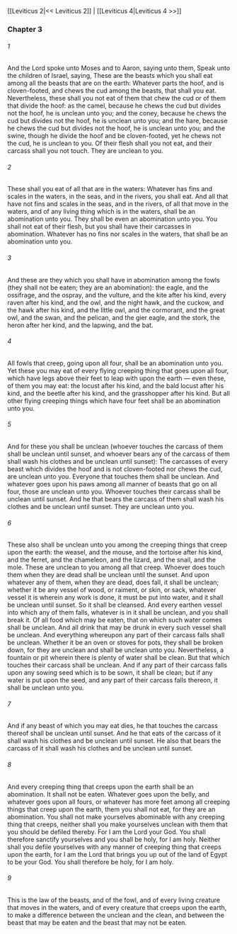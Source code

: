 [[Leviticus 2|<< Leviticus 2]]  |  [[Leviticus 4|Leviticus 4 >>]]

### Chapter 3
###### 1
And the Lord spoke unto Moses and to Aaron, saying unto them, Speak unto the children of Israel, saying, These are the beasts which you shall eat among all the beasts that are on the earth: Whatever parts the hoof, and is cloven-footed, and chews the cud among the beasts, that shall you eat. Nevertheless, these shall you not eat of them that chew the cud or of them that divide the hoof: as the camel, because he chews the cud but divides not the hoof, he is unclean unto you; and the coney, because he chews the cud but divides not the hoof, he is unclean unto you; and the hare, because he chews the cud but divides not the hoof, he is unclean unto you; and the swine, though he divide the hoof and be cloven-footed, yet he chews not the cud, he is unclean to you. Of their flesh shall you not eat, and their carcass shall you not touch. They are unclean to you.

###### 2
These shall you eat of all that are in the waters: Whatever has fins and scales in the waters, in the seas, and in the rivers, you shall eat. And all that have not fins and scales in the seas, and in the rivers, of all that move in the waters, and of any living thing which is in the waters, shall be an abomination unto you. They shall be even an abomination unto you. You shall not eat of their flesh, but you shall have their carcasses in abomination. Whatever has no fins nor scales in the waters, that shall be an abomination unto you.

###### 3
And these are they which you shall have in abomination among the fowls (they shall not be eaten; they are an abomination): the eagle, and the ossifrage, and the ospray, and the vulture, and the kite after his kind, every raven after his kind, and the owl, and the night hawk, and the cuckow, and the hawk after his kind, and the little owl, and the cormorant, and the great owl, and the swan, and the pelican, and the gier eagle, and the stork, the heron after her kind, and the lapwing, and the bat.

###### 4
All fowls that creep, going upon all four, shall be an abomination unto you. Yet these you may eat of every flying creeping thing that goes upon all four, which have legs above their feet to leap with upon the earth — even these, of them you may eat: the locust after his kind, and the bald locust after his kind, and the beetle after his kind, and the grasshopper after his kind. But all other flying creeping things which have four feet shall be an abomination unto you.

###### 5
And for these you shall be unclean (whoever touches the carcass of them shall be unclean until sunset, and whoever bears any of the carcass of them shall wash his clothes and be unclean until sunset): The carcasses of every beast which divides the hoof and is not cloven-footed nor chews the cud, are unclean unto you. Everyone that touches them shall be unclean. And whatever goes upon his paws among all manner of beasts that go on all four, those are unclean unto you. Whoever touches their carcass shall be unclean until sunset. And he that bears the carcass of them shall wash his clothes and be unclean until sunset. They are unclean unto you.

###### 6
These also shall be unclean unto you among the creeping things that creep upon the earth: the weasel, and the mouse, and the tortoise after his kind, and the ferret, and the chameleon, and the lizard, and the snail, and the mole. These are unclean to you among all that creep. Whoever does touch them when they are dead shall be unclean until the sunset. And upon whatever any of them, when they are dead, does fall, it shall be unclean; whether it be any vessel of wood, or raiment, or skin, or sack, whatever vessel it is wherein any work is done, it must be put into water, and it shall be unclean until sunset. So it shall be cleansed. And every earthen vessel into which any of them falls, whatever is in it shall be unclean, and you shall break it. Of all food which may be eaten, that on which such water comes shall be unclean. And all drink that may be drunk in every such vessel shall be unclean. And everything whereupon any part of their carcass falls shall be unclean. Whether it be an oven or stoves for pots, they shall be broken down, for they are unclean and shall be unclean unto you. Nevertheless, a fountain or pit wherein there is plenty of water shall be clean. But that which touches their carcass shall be unclean. And if any part of their carcass falls upon any sowing seed which is to be sown, it shall be clean; but if any water is put upon the seed, and any part of their carcass falls thereon, it shall be unclean unto you.

###### 7
And if any beast of which you may eat dies, he that touches the carcass thereof shall be unclean until sunset. And he that eats of the carcass of it shall wash his clothes and be unclean until sunset. He also that bears the carcass of it shall wash his clothes and be unclean until sunset.

###### 8
And every creeping thing that creeps upon the earth shall be an abomination. It shall not be eaten. Whatever goes upon the belly, and whatever goes upon all fours, or whatever has more feet among all creeping things that creep upon the earth, them you shall not eat, for they are an abomination. You shall not make yourselves abominable with any creeping thing that creeps, neither shall you make yourselves unclean with them that you should be defiled thereby. For I am the Lord your God. You shall therefore sanctify yourselves and you shall be holy, for I am holy. Neither shall you defile yourselves with any manner of creeping thing that creeps upon the earth, for I am the Lord that brings you up out of the land of Egypt to be your God. You shall therefore be holy, for I am holy.

###### 9
This is the law of the beasts, and of the fowl, and of every living creature that moves in the waters, and of every creature that creeps upon the earth, to make a difference between the unclean and the clean, and between the beast that may be eaten and the beast that may not be eaten.